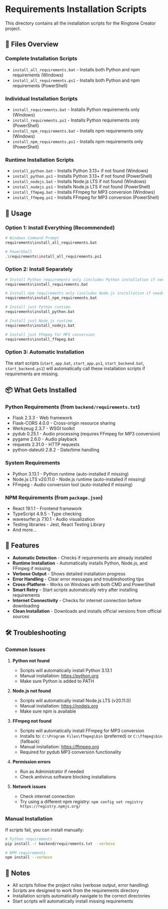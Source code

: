 # Requirements Installation Scripts

This directory contains all the installation scripts for the Ringtone Creator project.

## 📁 Files Overview

### **Complete Installation Scripts**
- `install_all_requirements.bat` - Installs both Python and npm requirements (Windows)
- `install_all_requirements.ps1` - Installs both Python and npm requirements (PowerShell)

### **Individual Installation Scripts**
- `install_requirements.bat` - Installs Python requirements only (Windows)
- `install_requirements.ps1` - Installs Python requirements only (PowerShell)
- `install_npm_requirements.bat` - Installs npm requirements only (Windows)
- `install_npm_requirements.ps1` - Installs npm requirements only (PowerShell)

### **Runtime Installation Scripts**
- `install_python.bat` - Installs Python 3.13+ if not found (Windows)
- `install_python.ps1` - Installs Python 3.13+ if not found (PowerShell)
- `install_nodejs.bat` - Installs Node.js LTS if not found (Windows)
- `install_nodejs.ps1` - Installs Node.js LTS if not found (PowerShell)
- `install_ffmpeg.bat` - Installs FFmpeg for MP3 conversion (Windows)
- `install_ffmpeg.ps1` - Installs FFmpeg for MP3 conversion (PowerShell)

## 🚀 Usage

### **Option 1: Install Everything (Recommended)**
```bash
# Windows Command Prompt
requirements\install_all_requirements.bat

# PowerShell
.\requirements\install_all_requirements.ps1
```

### **Option 2: Install Separately**
```bash
# Install Python requirements only (includes Python installation if needed)
requirements\install_requirements.bat

# Install npm requirements only (includes Node.js installation if needed)
requirements\install_npm_requirements.bat

# Install just Python runtime
requirements\install_python.bat

# Install just Node.js runtime
requirements\install_nodejs.bat

# Install just FFmpeg for MP3 conversion
requirements\install_ffmpeg.bat
```

### **Option 3: Automatic Installation**
The start scripts (`start_app.bat`, `start_app.ps1`, `start_backend.bat`, `start_backend.ps1`) will automatically call these installation scripts if requirements are missing.

## 📦 What Gets Installed

### **Python Requirements** (from `backend/requirements.txt`)
- Flask 2.3.3 - Web framework
- Flask-CORS 4.0.0 - Cross-origin resource sharing
- Werkzeug 2.3.7 - WSGI toolkit
- pydub 0.25.1 - Audio processing (requires FFmpeg for MP3 conversion)
- pygame 2.6.0 - Audio playback
- requests 2.31.0 - HTTP requests
- python-dateutil 2.8.2 - Date/time handling

### **System Requirements**
- Python 3.13.1 - Python runtime (auto-installed if missing)
- Node.js LTS v20.11.0 - Node.js runtime (auto-installed if missing)
- FFmpeg - Audio conversion tool (auto-installed if missing)

### **NPM Requirements** (from `package.json`)
- React 19.1.1 - Frontend framework
- TypeScript 4.9.5 - Type checking
- wavesurfer.js 7.10.1 - Audio visualization
- Testing libraries - Jest, React Testing Library
- And more...

## 🔧 Features

- **Automatic Detection** - Checks if requirements are already installed
- **Runtime Installation** - Automatically installs Python, Node.js, and FFmpeg if missing
- **Verbose Output** - Shows detailed installation progress
- **Error Handling** - Clear error messages and troubleshooting tips
- **Cross-Platform** - Works on Windows with both CMD and PowerShell
- **Smart Retry** - Start scripts automatically retry after installing requirements
- **Internet Connectivity** - Checks for internet connection before downloading
- **Clean Installation** - Downloads and installs official versions from official sources

## 🛠️ Troubleshooting

### **Common Issues**

1. **Python not found**
   - Scripts will automatically install Python 3.13.1
   - Manual installation: https://python.org
   - Make sure Python is added to PATH

2. **Node.js not found**
   - Scripts will automatically install Node.js LTS (v20.11.0)
   - Manual installation: https://nodejs.org
   - Make sure npm is available

3. **FFmpeg not found**
   - Scripts will automatically install FFmpeg for MP3 conversion
   - Installs to: `C:\Program Files\ffmpeg\bin` (preferred) or `C:\ffmpeg\bin` (fallback)
   - Manual installation: https://ffmpeg.org
   - Required for pydub MP3 conversion functionality

4. **Permission errors**
   - Run as Administrator if needed
   - Check antivirus software blocking installations

5. **Network issues**
   - Check internet connection
   - Try using a different npm registry: `npm config set registry https://registry.npmjs.org/`

### **Manual Installation**
If scripts fail, you can install manually:
```bash
# Python requirements
pip install -r backend/requirements.txt --verbose

# NPM requirements
npm install --verbose
```

## 📝 Notes

- All scripts follow the project rules (verbose output, error handling)
- Scripts are designed to work from the requirements directory
- Installation scripts automatically navigate to the correct directories
- Start scripts will automatically install missing requirements
